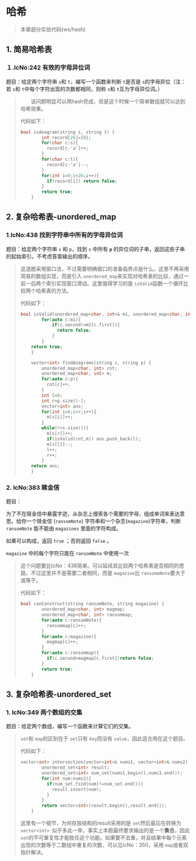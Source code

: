 # 哈希

> 本章部分实验代码(ws/hash)

## 1. 简易哈希表

### １.lcNo:242 有效的字母异位词

题目：给定两个字符串 `s`和 `t`，编写一个函数来判断 `t`是否是 `s`的字母异位（注：若 `s`和 `t`中每个字符出现的次数都相同，则称 `s`和 `t`互为字母异位词。）

> 　　该问题明显可以用hash完成，但是这个时候一个简单数组就可以达到哈希效果。
>
> 代码如下：
>
> ```cpp
> bool isAnagram(string s, string t) {
>         int record[26]={0};
>         for(char c:s){
>           record[c-'a']++;
>         }
>         for(char c:t){
>           record[c-'a']--;
>         }
>         for(int i=0;i<26;i++){
>           if(record[i]) return false;
>         }
>         return true;
>     }
> ```

## 2. 复杂哈希表-unordered_map

### 1.lcNo:438 找到字符串中所有的字母异位词

题目：给定两个字符串 `s` 和 `p`，找到 `s` 中所有 **`p`**  的异位词的子串，返回这些子串的起始索引。不考虑答案输出的顺序。

> 这道题采用窗口法，不过需要明确窗口的准备临界点是什么。这里不再采用简易的数组实现，而是引入 `unordered_map`来实现对哈希表的比较，通过一前一后两个索引实现窗口滑动。这里值得学习的是 `isValid`函数一个循环比较两个哈希表的方法。
>
> 代码如下：
>
> ```cpp
> bool isValid(unordered_map<char, int>& m1, unordered_map<char, int>& m2) {
>         for(auto c:m1){
>             if(c.second!=m2[c.first]){
>               return false;
>             }
>         }
>     return true;
>     }
>
>     vector<int> findAnagrams(string s, string p) {
>         unordered_map<char, int> cnt;
>         unordered_map<char, int> m;
>         for(auto c:p){
>           cnt[c]++;
>         }
>         int l=0;
>         int r=p.size()-1;
>         vector<int> ans;
>         for(int i=0;i<r;i++){
>           m[s[i]]++;
>         }
>         while(r<s.size()){
>           m[s[r]]++;
>           if(isValid(cnt,m)) ans.push_back(l);
>           m[s[l]]--;
>           l++;
>           r++;
>         }
>     return ans;
>     }
> ```

### 2. lcNo:383 赎金信

题目：

为了不在赎金信中暴露字迹，从杂志上搜索各个需要的字母，组成单词来表达意思。给你一个赎金信 (`ransomNote`) 字符串和一个杂志(`magazine`)字符串，判断 `ransomNote` 能不能由 `magazines` 里面的字符构成。

如果可以构成，返回 `true` ；否则返回 `false` 。

`magazine` 中的每个字符只能在 `ransomNote` 中使用一次

> 这个问题要比lcNo：438简单。可以延续其比较两个哈希表是否相同的思路，不过这里并不是需要二者相同，而是 `magazine`比 `ransomeNote`要大于或等于。
>
> 代码如下：
>
> ```cpp
> bool canConstruct(string ransomNote, string magazine) {
>         unordered_map<char, int> magmap;
>         unordered_map<char, int> ransommap;
>         for(auto c:ransomNote){
>           ransommap[c]++;
>         }
>         for(auto c:magazine){
>           magmap[c]++;
>         }
>         for(auto c:ransommap){
>           if(c.second>magmap[c.first])return false;
>         }
>         return true;
>     }
> ```

## 3. 复杂哈希表-unordered_set

### 1. lcNo:349 两个数组的交集

题目：给定两个数组，编写一个函数来计算它们的交集。

> `set`和 `map`的区别在于 `set`只有 `key`而没有 `value`，因此适合用在这个题目。
>
> 代码如下：
>
> ```cpp
> vector<int> intersection(vector<int>& nums1, vector<int>& nums2) {
>         unordered_set<int> result;
>         unordered_set<int> num_set(nums1.begin(),nums1.end());
>         for(int num:nums2){
>           if(num_set.find(num)!=num_set.end()){
>             result.insert(num);
>           }
>         }
>         return vector<int>(result.begin(),result.end());
>     }
> ```
> 这里有一个细节，为何存放结构的result采用的是 `set`然后最后在转换为 `vector<int> `似乎多此一举，事实上本题最终要求输出的是一个**集合**，因此 `set`的不可重复性才能胜任这个功能。如果要不去重，并且结果中每个元素出现的次数等于二数组中重复的次数，可以见lcNo：350，采用 `map`或者双指针解决。
